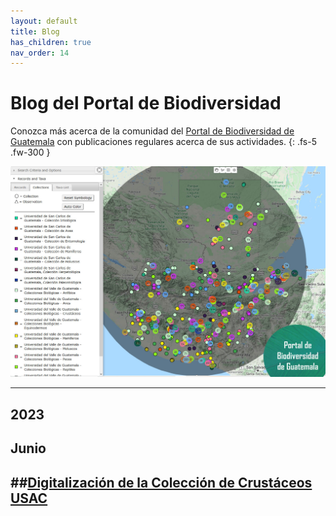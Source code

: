 ```yaml
---
layout: default
title: Blog
has_children: true
nav_order: 14
---
```


# Blog del Portal de Biodiversidad
Conozca más acerca de la comunidad del [Portal de Biodiversidad de Guatemala](https://biodiversidad.gt) con publicaciones regulares acerca de sus actividades.
{: .fs-5 .fw-300 }

[<img src="https://github.com/GuatemalaPortal/guatemalaportal.github.io/blob/main/static/MapaColecciones.jpg?raw=true" alt="Mapa">](https://biodiversidad.gt/portal/)

---
## 2023
## Junio

##[Digitalización de la Colección de Crustáceos USAC](https://guatemalaportal.github.io/docs/blog/2023/digitalizacion)
---
